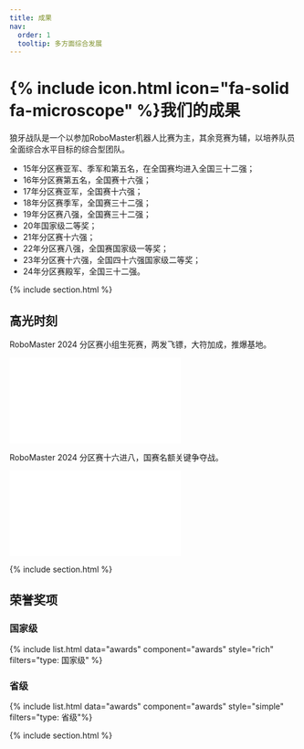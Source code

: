 ```yaml
---
title: 成果 
nav:
  order: 1
  tooltip: 多方面综合发展
---
```


# {% include icon.html icon="fa-solid fa-microscope" %}我们的成果

狼牙战队是一个以参加RoboMaster机器人比赛为主，其余竞赛为辅，以培养队员全面综合水平目标的综合型团队。

* 15年分区赛亚军、季军和第五名，在全国赛均进入全国三十二强；
* 16年分区赛第五名，全国赛十六强；
* 17年分区赛亚军，全国赛十六强；
* 18年分区赛季军，全国赛三十二强；
* 19年分区赛八强，全国赛三十二强；
* 20年国家级二等奖；
* 21年分区赛十六强；
* 22年分区赛八强，全国赛国家级一等奖；
* 23年分区赛十六强，全国四十六强国家级二等奖；
* 24年分区赛殿军，全国三十二强。

{% include section.html %}

## 高光时刻

RoboMaster 2024 分区赛小组生死赛，两发飞镖，大符加成，推爆基地。
<iframe src="//player.bilibili.com/player.html?isOutside=true&aid=1954808056&bvid=BV1dy411h7D7&cid=1556478508&p=1" scrolling="no" border="0" frameborder="no" framespacing="0" allowfullscreen="true"></iframe>

RoboMaster 2024 分区赛十六进八，国赛名额关键争夺战。
<iframe src="//player.bilibili.com/player.html?isOutside=true&aid=1405028929&bvid=BV1sr421L7yP&cid=1557709783&p=1" scrolling="no" border="0" frameborder="no" framespacing="0" allowfullscreen="true"></iframe>


{% include section.html %}

## 荣誉奖项
### 国家级
{% include list.html data="awards" component="awards" style="rich" filters="type: 国家级" %} 

### 省级
{% include list.html data="awards" component="awards" style="simple" filters="type: 省级"%}

{% include section.html %}